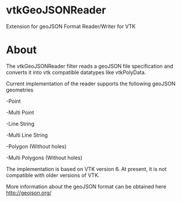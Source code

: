 vtkGeoJSONReader
================

Extension for geoJSON Format Reader/Writer for VTK

About
================
The vtkGeoJSONReader filter reads a geoJSON file specification and converts it into vtk compatible datatypes like vtkPolyData.

Current implementation of the reader supports the following geoJSON geometries

-Point

-Multi Point

-Line String

-Multi Line String

-Polygon (Without holes)

-Multi Polygons (Without holes)



The implementation is based on VTK version 6. At present, it is not compatible with older versions of VTK.


More information about the geoJSON format can be obtained here
http://geojson.org/
